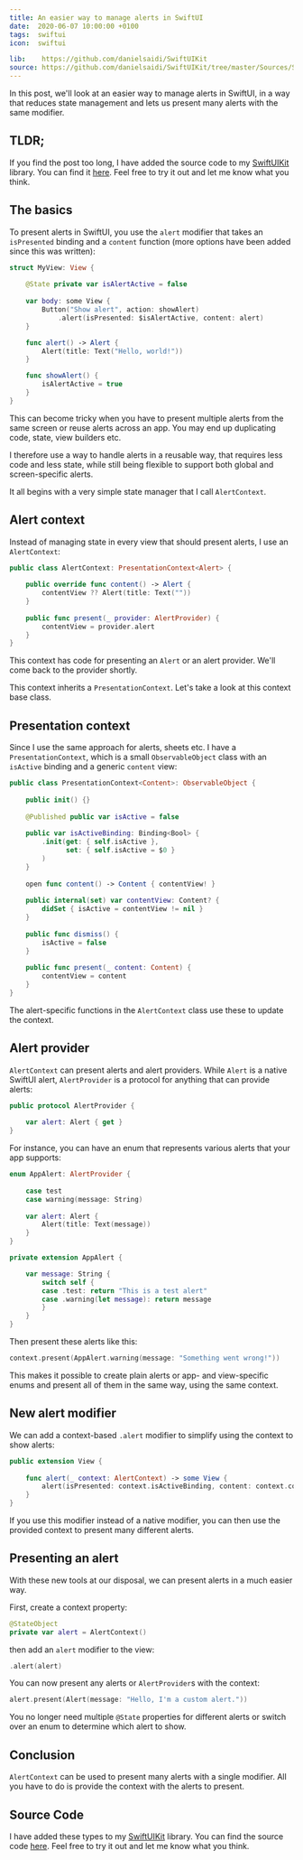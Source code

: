 ```yaml
---
title: An easier way to manage alerts in SwiftUI
date:  2020-06-07 10:00:00 +0100
tags:  swiftui
icon:  swiftui

lib:    https://github.com/danielsaidi/SwiftUIKit
source: https://github.com/danielsaidi/SwiftUIKit/tree/master/Sources/SwiftUIKit/Presentation/Alert
---
```


In this post, we'll look at an easier way to manage alerts in SwiftUI, in a way that reduces state management and lets us present many alerts with the same modifier.


## TLDR;

If you find the post too long, I have added the source code to my [SwiftUIKit]({{page.lib}}) library. You can find it [here]({{page.source}}). Feel free to try it out and let me know what you think.



## The basics

To present alerts in SwiftUI, you use the `alert` modifier that takes an `isPresented` binding and a `content` function (more options have been added since this was written):

```swift
struct MyView: View {
    
    @State private var isAlertActive = false
    
    var body: some View {
        Button("Show alert", action: showAlert)
            .alert(isPresented: $isAlertActive, content: alert)
    }

    func alert() -> Alert {
        Alert(title: Text("Hello, world!"))
    }

    func showAlert() {
        isAlertActive = true
    }
}
```

This can become tricky when you have to present multiple alerts from the same screen or reuse alerts across an app. You may end up duplicating code, state, view builders etc.

I therefore use a way to handle alerts in a reusable way, that requires less code and less state, while still being flexible to support both global and screen-specific alerts.

It all begins with a very simple state manager that I call `AlertContext`.


## Alert context

Instead of managing state in every view that should present alerts, I use an `AlertContext`:

```swift
public class AlertContext: PresentationContext<Alert> {
    
    public override func content() -> Alert {
        contentView ?? Alert(title: Text(""))
    }
    
    public func present(_ provider: AlertProvider) {
        contentView = provider.alert
    }
}
```

This context has code for presenting an `Alert` or an alert provider. We'll come back to the provider shortly.

This context inherits a `PresentationContext`. Let's take a look at this context base class.


## Presentation context

Since I use the same approach for alerts, sheets etc. I have a `PresentationContext`, which is a small `ObservableObject` class with an `isActive` binding and a generic `content` view:

```swift
public class PresentationContext<Content>: ObservableObject {
    
    public init() {}
    
    @Published public var isActive = false
    
    public var isActiveBinding: Binding<Bool> {
        .init(get: { self.isActive },
              set: { self.isActive = $0 }
        )
    }
    
    open func content() -> Content { contentView! }
    
    public internal(set) var contentView: Content? {
        didSet { isActive = contentView != nil }
    }
    
    public func dismiss() {
        isActive = false
    }
    
    public func present(_ content: Content) {
        contentView = content
    }
}
```

The alert-specific functions in the `AlertContext` class use these to update the context.


## Alert provider

`AlertContext` can present alerts and alert providers. While `Alert` is a native SwiftUI alert, `AlertProvider` is a protocol for anything that can provide alerts:

```swift
public protocol AlertProvider {
    
    var alert: Alert { get }
}
```

For instance, you can have an enum that represents various alerts that your app supports:

```swift
enum AppAlert: AlertProvider {
    
    case test
    case warning(message: String)
    
    var alert: Alert {
        Alert(title: Text(message))
    }
}

private extension AppAlert {

    var message: String {
        switch self {
        case .test: return "This is a test alert"
        case .warning(let message): return message
        }
    }
}
```

Then present these alerts like this:

```swift
context.present(AppAlert.warning(message: "Something went wrong!"))
```

This makes it possible to create plain alerts or app- and view-specific enums and present all of them in the same way, using the same context.


## New alert modifier

We can add a context-based `.alert` modifier to simplify using the context to show alerts:

```swift
public extension View {
    
    func alert(_ context: AlertContext) -> some View {
        alert(isPresented: context.isActiveBinding, content: context.content)
    }
}
```

If you use this modifier instead of a native modifier, you can then use the provided context to present many different alerts.


## Presenting an alert

With these new tools at our disposal, we can present alerts in a much easier way. 

First, create a context property:

```swift
@StateObject
private var alert = AlertContext()
```

then add an `alert` modifier to the view:

```swift
.alert(alert)
```

You can now present any alerts or `AlertProvider`s with the context:

```swift
alert.present(Alert(message: "Hello, I'm a custom alert."))
```

You no longer need multiple `@State` properties for different alerts or switch over an enum to determine which alert to show.


## Conclusion

`AlertContext` can be used to present many alerts with a single modifier. All you have to do is provide the context with the alerts to present.


## Source Code

I have added these types to my [SwiftUIKit]({{page.lib}}) library. You can find the source code [here]({{page.source}}). Feel free to try it out and let me know what you think.
